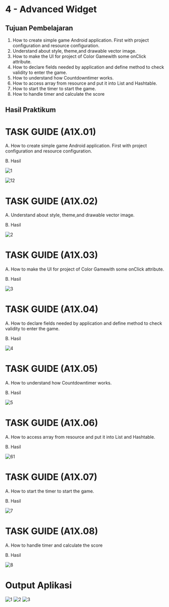 # 4 - Advanced Widget

## Tujuan Pembelajaran

1. How to create simple game Android application. First with project configuration and resource configuration.
2. Understand about style, theme,and drawable vector image.
3. How to make the UI for project of Color Gamewith some onClick attribute.
4. How to declare fields needed by application and define method to check validity to enter the game.
5. How to understand how Countdowntimer works.
6. How to access array from resource and put it into List and Hashtable.
7. How to start the timer to start the game.
8. How to handle timer and calculate the score

## Hasil Praktikum

# TASK GUIDE (A1X.01)

A. How to create simple game Android application. First with project configuration and resource configuration.

B. Hasil

![1](IMG/1.png)

![12](IMG/12.png)

# TASK GUIDE (A1X.02)

A. Understand about style, theme,and drawable vector image.

B. Hasil

![2](IMG/21.png)

# TASK GUIDE (A1X.03)

A. How to make the UI for project of Color Gamewith some onClick attribute.

B. Hasil

![3](IMG/31.png)

# TASK GUIDE (A1X.04)

A. How to declare fields needed by application and define method to check validity to enter the game.

B. Hasil

![4](IMG/41.png)

# TASK GUIDE (A1X.05)

A. How to understand how Countdowntimer works.

B. Hasil

![5](IMG/51.png)

# TASK GUIDE (A1X.06)

A. How to access array from resource and put it into List and Hashtable.

B. Hasil

![61](IMG/61.png)


# TASK GUIDE (A1X.07)

A. How to start the timer to start the game.

B. Hasil

![7](IMG/71.png)

# TASK GUIDE (A1X.08)

A. How to handle timer and calculate the score

B. Hasil

![8](IMG/81.png)


# Output Aplikasi

![1](IMG/output5.jpeg)
![2](IMG/output3.jpeg)
![3](IMG/output4.jpeg)
